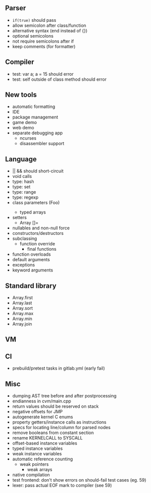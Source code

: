 ## Parser ##

- `if(true)` should pass
- allow semicolon after class/function
- alternative syntax (end instead of {})
- optional semicolons
- not require semicolons after if
- keep comments (for formatter)

## Compiler

- test: var<String> a; a = 15 should error
- test: self outside of class method should error

## New tools ##

- automatic formatting
- IDE
- package management
- game demo
- web demo
- separate debugging app
    - ncurses
    - disassembler support

## Language ##

- || && should short-circuit
- void calls
- type: hash
- type: set
- type: range
- type: regexp
- class parameters (Foo<String>)
    - typed arrays
- setters
    - Array []=
- nullables and non-null force
- constructors/destructors
- subclassing
    - function override
        - final functions
- function overloads
- default arguments
- exceptions
- keyword arguments

## Standard library ##

- Array.first
- Array.last
- Array.sort
- Array.max
- Array.min
- Array.join

## VM ##

## CI ##

- prebuild/pretest tasks in gitlab.yml (early fail)

## Misc ##

- dumping AST tree before and after postprocessing
- endianness in cvm/main.cpp
- return values should be reserved on stack
- negative offsets for JMP
- autogenerate kernel C enums
- property getters/instance calls as instructions
- specs for locating line/column for parsed nodes
- remove booleans from constant section
- rename KERNELCALL to SYSCALL
- offset-based instance variables
- typed instance variables
- weak instance variables
- automatic reference counting
	- weak pointers
		- weak arrays
- native compilation
- test frontend: don't show errors on should-fail test cases (eg. 59)
- lexer: pass actual EOF mark to compiler (see 59)
